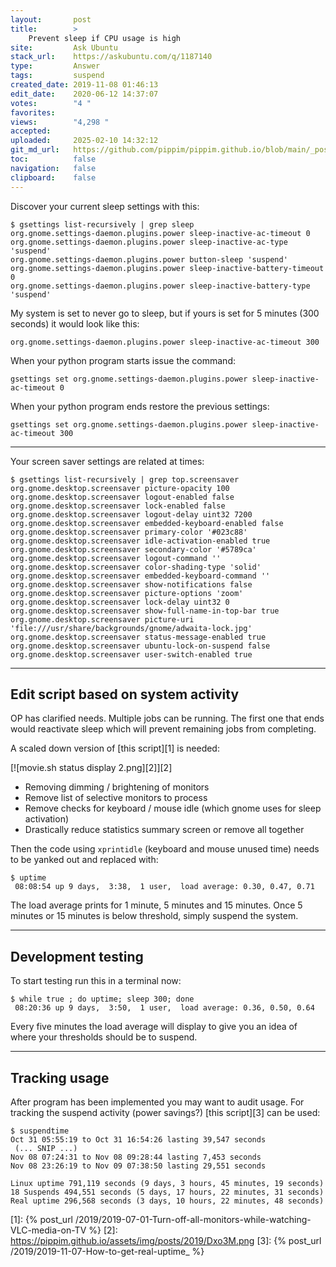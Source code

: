 ```yaml
---
layout:       post
title:        >
    Prevent sleep if CPU usage is high
site:         Ask Ubuntu
stack_url:    https://askubuntu.com/q/1187140
type:         Answer
tags:         suspend
created_date: 2019-11-08 01:46:13
edit_date:    2020-06-12 14:37:07
votes:        "4 "
favorites:    
views:        "4,298 "
accepted:     
uploaded:     2025-02-10 14:32:12
git_md_url:   https://github.com/pippim/pippim.github.io/blob/main/_posts/2019/2019-11-08-Prevent-sleep-if-CPU-usage-is-high.md
toc:          false
navigation:   false
clipboard:    false
---
```


Discover your current sleep settings with this:

``` 
$ gsettings list-recursively | grep sleep
org.gnome.settings-daemon.plugins.power sleep-inactive-ac-timeout 0
org.gnome.settings-daemon.plugins.power sleep-inactive-ac-type 'suspend'
org.gnome.settings-daemon.plugins.power button-sleep 'suspend'
org.gnome.settings-daemon.plugins.power sleep-inactive-battery-timeout 0
org.gnome.settings-daemon.plugins.power sleep-inactive-battery-type 'suspend'
```

My system is set to never go to sleep, but if yours is set for 5 minutes (300 seconds) it would look like this:

``` 
org.gnome.settings-daemon.plugins.power sleep-inactive-ac-timeout 300
```

When your python program starts issue the command:

``` 
gsettings set org.gnome.settings-daemon.plugins.power sleep-inactive-ac-timeout 0
```

When your python program ends restore the previous settings:

``` 
gsettings set org.gnome.settings-daemon.plugins.power sleep-inactive-ac-timeout 300
```


----------

Your screen saver settings are related at times:

``` 
$ gsettings list-recursively | grep top.screensaver
org.gnome.desktop.screensaver picture-opacity 100
org.gnome.desktop.screensaver logout-enabled false
org.gnome.desktop.screensaver lock-enabled false
org.gnome.desktop.screensaver logout-delay uint32 7200
org.gnome.desktop.screensaver embedded-keyboard-enabled false
org.gnome.desktop.screensaver primary-color '#023c88'
org.gnome.desktop.screensaver idle-activation-enabled true
org.gnome.desktop.screensaver secondary-color '#5789ca'
org.gnome.desktop.screensaver logout-command ''
org.gnome.desktop.screensaver color-shading-type 'solid'
org.gnome.desktop.screensaver embedded-keyboard-command ''
org.gnome.desktop.screensaver show-notifications false
org.gnome.desktop.screensaver picture-options 'zoom'
org.gnome.desktop.screensaver lock-delay uint32 0
org.gnome.desktop.screensaver show-full-name-in-top-bar true
org.gnome.desktop.screensaver picture-uri 'file:///usr/share/backgrounds/gnome/adwaita-lock.jpg'
org.gnome.desktop.screensaver status-message-enabled true
org.gnome.desktop.screensaver ubuntu-lock-on-suspend false
org.gnome.desktop.screensaver user-switch-enabled true
```


----------

## Edit script based on system activity

OP has clarified needs. Multiple jobs can be running. The first one that ends would reactivate sleep which will prevent remaining jobs from completing.

A scaled down version of [this script][1] is needed:

[![movie.sh status display 2.png][2]][2]

- Removing dimming / brightening of monitors
- Remove list of selective monitors to process
- Remove checks for keyboard / mouse idle (which gnome uses for sleep activation)
- Drastically reduce statistics summary screen or remove all together

Then the code using `xprintidle` (keyboard and mouse unused time) needs to be yanked out and replaced with:

``` 
$ uptime
 08:08:54 up 9 days,  3:38,  1 user,  load average: 0.30, 0.47, 0.71
```

The load average prints for 1 minute, 5 minutes and 15 minutes. Once 5 minutes or 15 minutes is below threshold, simply suspend the system.


----------


## Development testing

To start testing run this in a terminal now:

``` 
$ while true ; do uptime; sleep 300; done
 08:20:36 up 9 days,  3:50,  1 user,  load average: 0.36, 0.50, 0.64
```

Every five minutes the load average will display to give you an idea of where your thresholds should be to suspend.


----------


## Tracking usage

After program has been implemented you may want to audit usage. For tracking the suspend activity (power savings?) [this script][3] can be used:

``` 
$ suspendtime
Oct 31 05:55:19 to Oct 31 16:54:26 lasting 39,547 seconds
 (... SNIP ...)
Nov 08 07:24:31 to Nov 08 09:28:44 lasting 7,453 seconds
Nov 08 23:26:19 to Nov 09 07:38:50 lasting 29,551 seconds

Linux uptime 791,119 seconds (9 days, 3 hours, 45 minutes, 19 seconds)
18 Suspends 494,551 seconds (5 days, 17 hours, 22 minutes, 31 seconds)
Real uptime 296,568 seconds (3 days, 10 hours, 22 minutes, 48 seconds)
```


  [1]: {% post_url /2019/2019-07-01-Turn-off-all-monitors-while-watching-VLC-media-on-TV %}
  [2]: https://pippim.github.io/assets/img/posts/2019/Dxo3M.png
  [3]: {% post_url /2019/2019-11-07-How-to-get-real-uptime_ %}
